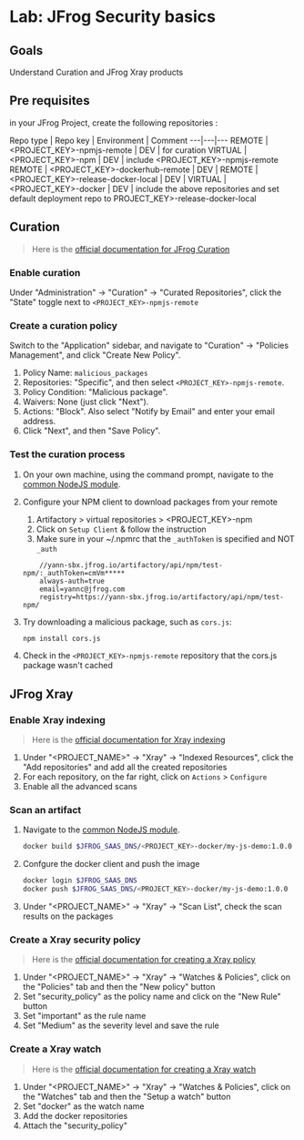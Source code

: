 # Lab: JFrog Security basics

## Goals

Understand Curation and JFrog Xray products

## Pre requisites

in your JFrog Project, create the following repositories :

Repo type | Repo key | Environment | Comment
---|---|---
REMOTE | <PROJECT_KEY>-npmjs-remote | DEV | for curation
VIRTUAL | <PROJECT_KEY>-npm  | DEV | include <PROJECT_KEY>-npmjs-remote
REMOTE | <PROJECT_KEY>-dockerhub-remote | DEV |
REMOTE | <PROJECT_KEY>-release-docker-local | DEV |
VIRTUAL | <PROJECT_KEY>-docker  | DEV | include the above repositories and set default deployment repo to PROJECT_KEY>-release-docker-local

## Curation

> Here is the [official documentation for JFrog Curation](https://jfrog.com/help/r/jfrog-curation/jfrog-curation-workflow)

### Enable curation

Under "Administration" -> "Curation" -> "Curated Repositories", click the "State" toggle next to `<PROJECT_KEY>-npmjs-remote`

### Create a curation policy

Switch to the "Application" sidebar, and navigate to "Curation" -> "Policies Management", and click "Create New Policy".

   1. Policy Name: `malicious_packages`
   2. Repositories: "Specific", and then select `<PROJECT_KEY>-npmjs-remote`.
   3. Policy Condition: "Malicious package".
   4. Waivers: None (just click "Next").
   5. Actions: "Block". Also select "Notify by Email" and enter your email address.
   6. Click "Next", and then "Save Policy".

### Test the curation process

1. On your own machine, using the command prompt, navigate to the [common NodeJS module](../../common/js).
2. Configure your NPM client to download packages from your remote
    1. Artifactory > virtual repositories > <PROJECT_KEY>-npm
    2. Click on  `Setup Client` & follow the instruction
    3. Make sure in your ~/.npmrc that the ```_authToken``` is specified and NOT ```_auth```

    ```text
        //yann-sbx.jfrog.io/artifactory/api/npm/test-npm/:_authToken=cmVm*****
        always-auth=true
        email=yannc@jfrog.com
        registry=https://yann-sbx.jfrog.io/artifactory/api/npm/test-npm/
    ```

3. Try downloading a malicious package, such as `cors.js`:

   ```bash
   npm install cors.js
   ```

4. Check in the `<PROJECT_KEY>-npmjs-remote` repository that the cors.js package wasn't cached

## JFrog Xray

### Enable Xray indexing

> Here is the [official documentation for Xray indexing](https://jfrog.com/help/r/jfrog-security-documentation/add-or-remove-resources-from-indexing)

1. Under "<PROJECT_NAME>" -> "Xray" -> "Indexed Resources", click the "Add repositories" and add all the created  repositories
2. For each repository, on the far right, click on `Actions` > `Configure`
3. Enable all the advanced scans

### Scan an artifact

1. Navigate to the [common NodeJS module](../../common/js).

    ```bash
    docker build $JFROG_SAAS_DNS/<PROJECT_KEY>-docker/my-js-demo:1.0.0
    ```

2. Confgure the docker client and push the image

    ```bash
    docker login $JFROG_SAAS_DNS
    docker push $JFROG_SAAS_DNS/<PROJECT_KEY>-docker/my-js-demo:1.0.0
    ```

3. Under "<PROJECT_NAME>" -> "Xray" -> "Scan List", check the scan results on the packages

### Create a Xray security policy

> Here is the [official documentation for creating a Xray policy](https://jfrog.com/help/r/jfrog-security-documentation/create-an-xray-policy)

1. Under "<PROJECT_NAME>" -> "Xray" -> "Watches & Policies", click on the "Policies" tab and then the "New policy" button
2. Set "security_policy" as the policy name and click on the "New Rule" button
3. Set "important" as the rule name
4. Set "Medium" as the severity level and save the rule

### Create a Xray watch

> Here is the [official documentation for creating a Xray watch](https://jfrog.com/help/r/jfrog-security-documentation/create-a-watch)

1. Under "<PROJECT_NAME>" -> "Xray" -> "Watches & Policies", click on the "Watches" tab and then the "Setup a watch" button
2. Set "docker" as the watch name
3. Add the docker repositories
4. Attach the "security_policy"
